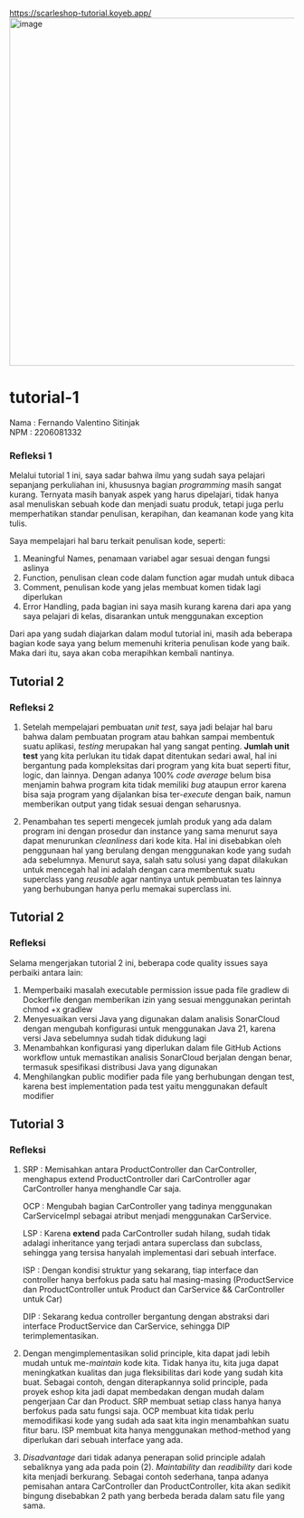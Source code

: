

https://scarleshop-tutorial.koyeb.app/
<img width="615" alt="image" src="https://github.com/Scarletra/tutorial-1/assets/112821721/0b4b1522-4cbe-4714-b430-f9b03565b06e">



# tutorial-1

Nama : Fernando Valentino Sitinjak </br>
NPM  : 2206081332 </br>

### Refleksi 1
Melalui tutorial 1 ini, saya sadar bahwa ilmu yang sudah saya pelajari sepanjang perkuliahan ini, khususnya bagian <i>programming</i> masih sangat kurang. Ternyata masih banyak aspek yang harus dipelajari, tidak hanya asal menuliskan sebuah kode dan menjadi suatu produk, tetapi juga perlu memperhatikan standar penulisan, kerapihan, dan keamanan kode yang kita tulis.

Saya mempelajari hal baru terkait penulisan kode, seperti:

1. Meaningful Names, penamaan variabel agar sesuai dengan fungsi aslinya
2. Function, penulisan clean code dalam function  agar mudah untuk dibaca
3. Comment, penulisan kode yang jelas membuat komen tidak lagi diperlukan
5. Error Handling, pada bagian ini saya masih kurang karena dari apa yang saya pelajari di kelas, disarankan untuk menggunakan exception <br>

Dari apa yang sudah diajarkan dalam modul tutorial ini, masih ada beberapa bagian kode saya yang belum memenuhi kriteria penulisan kode yang baik. Maka dari itu, saya akan coba merapihkan kembali nantinya.

## Tutorial 2
### Refleksi 2
1. Setelah mempelajari pembuatan <i>unit test</i>, saya jadi belajar hal baru bahwa dalam pembuatan program atau bahkan sampai membentuk suatu aplikasi, <i>testing</i> merupakan hal yang sangat penting. <b>Jumlah unit test</b> yang kita perlukan itu tidak dapat ditentukan sedari awal, hal ini bergantung pada kompleksitas dari program yang kita buat seperti fitur, logic, dan lainnya. Dengan adanya 100% <i>code average</i> belum bisa menjamin bahwa program kita tidak memiliki <i>bug</i> ataupun error karena bisa saja program yang dijalankan bisa ter-<i>execute</i> dengan baik, namun memberikan output yang tidak sesuai dengan seharusnya.

2. Penambahan tes seperti mengecek jumlah produk yang ada dalam program ini dengan prosedur dan instance yang sama menurut saya dapat menurunkan <i>cleanliness</i> dari kode kita. Hal ini disebabkan oleh penggunaan hal yang berulang dengan menggunakan kode yang sudah ada sebelumnya. Menurut saya, salah satu solusi yang dapat dilakukan untuk mencegah hal ini adalah dengan cara membentuk suatu superclass yang <i>reusable</i> agar nantinya untuk pembuatan tes lainnya yang berhubungan hanya perlu memakai superclass ini.

## Tutorial 2
### Refleksi
Selama mengerjakan tutorial 2 ini, beberapa code quality issues saya perbaiki antara lain:
1. Memperbaiki masalah executable permission issue pada file gradlew di Dockerfile dengan memberikan izin yang sesuai menggunakan perintah chmod +x gradlew
2. Menyesuaikan versi Java yang digunakan dalam analisis SonarCloud dengan mengubah konfigurasi untuk menggunakan Java 21, karena versi Java sebelumnya sudah tidak didukung lagi
3. Menambahkan konfigurasi yang diperlukan dalam file GitHub Actions workflow untuk memastikan analisis SonarCloud berjalan dengan benar, termasuk spesifikasi distribusi Java yang digunakan
4. Menghilangkan public modifier pada file yang berhubungan dengan test, karena best implementation pada test yaitu menggunakan default modifier

## Tutorial 3
### Refleksi

1) SRP : Memisahkan antara ProductController dan CarController, menghapus extend ProductController dari CarController agar CarController hanya menghandle Car saja.

    OCP : Mengubah bagian CarController yang tadinya menggunakan CarServiceImpl sebagai atribut menjadi menggunakan CarService.

    LSP : Karena <b>extend</b> pada CarController sudah hilang, sudah tidak adalagi inheritance yang terjadi antara superclass dan subclass, sehingga yang tersisa hanyalah implementasi dari sebuah interface.

    ISP : Dengan kondisi struktur yang sekarang, tiap interface dan controller hanya berfokus pada satu hal masing-masing (ProductService dan ProductController untuk Product dan CarService && CarController untuk Car)

    DIP : Sekarang kedua controller bergantung dengan abstraksi dari interface ProductService dan CarService, sehingga DIP terimplementasikan.

2) Dengan mengimplementasikan solid principle, kita dapat jadi lebih mudah untuk me-<i>maintain</i> kode kita. Tidak hanya itu, kita juga dapat meningkatkan kualitas dan juga fleksibilitas dari kode yang sudah kita buat. Sebagai contoh, dengan diterapkannya solid principle, pada proyek eshop kita jadi dapat membedakan dengan mudah dalam pengerjaan Car dan Product. SRP membuat setiap class hanya hanya berfokus pada satu fungsi saja. OCP membuat kita tidak perlu memodifikasi kode yang sudah ada saat kita ingin menambahkan suatu fitur baru. ISP membuat kita hanya menggunakan method-method yang diperlukan dari sebuah interface yang ada.

3) <i>Disadvantage</i> dari tidak adanya penerapan solid principle adalah sebaliknya yang ada pada poin (2). <i>Maintability</i> dan <i>readibility</i> dari kode kita menjadi berkurang. Sebagai contoh sederhana, tanpa adanya pemisahan antara CarController dan ProductController, kita akan sedikit bingung disebabkan 2 path yang berbeda berada dalam satu file yang sama.
